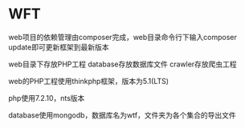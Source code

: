 # WFT

web项目的依赖管理由composer完成，web目录命令行下输入composer update即可更新框架到最新版本

web目录下存放PHP工程
database存放数据库文件
crawler存放爬虫工程

web的PHP工程使用thinkphp框架，版本为5.1(LTS)

php使用7.2.10，nts版本

database使用mongodb，数据库名为wtf，文件夹为各个集合的导出文件